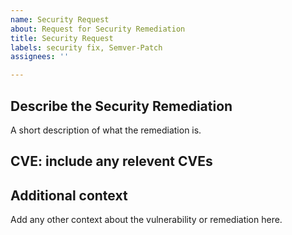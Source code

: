 ```yaml
---
name: Security Request
about: Request for Security Remediation
title: Security Request
labels: security fix, Semver-Patch
assignees: ''

---
```


## Describe the Security Remediation

A short description of what the remediation is.

## CVE: include any relevent CVEs

## Additional context

Add any other context about the vulnerability or remediation here.
